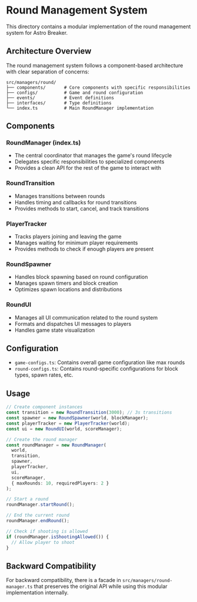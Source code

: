 # Round Management System

This directory contains a modular implementation of the round management system for Astro Breaker.

## Architecture Overview

The round management system follows a component-based architecture with clear separation of concerns:

```
src/managers/round/
├── components/       # Core components with specific responsibilities
├── configs/          # Game and round configuration
├── events/           # Event definitions
├── interfaces/       # Type definitions
└── index.ts          # Main RoundManager implementation
```

## Components

### RoundManager (index.ts)
- The central coordinator that manages the game's round lifecycle
- Delegates specific responsibilities to specialized components
- Provides a clean API for the rest of the game to interact with

### RoundTransition
- Manages transitions between rounds
- Handles timing and callbacks for round transitions
- Provides methods to start, cancel, and track transitions

### PlayerTracker
- Tracks players joining and leaving the game
- Manages waiting for minimum player requirements
- Provides methods to check if enough players are present

### RoundSpawner
- Handles block spawning based on round configuration
- Manages spawn timers and block creation
- Optimizes spawn locations and distributions

### RoundUI
- Manages all UI communication related to the round system
- Formats and dispatches UI messages to players
- Handles game state visualization

## Configuration

- `game-configs.ts`: Contains overall game configuration like max rounds
- `round-configs.ts`: Contains round-specific configurations for block types, spawn rates, etc.

## Usage

```typescript
// Create component instances
const transition = new RoundTransition(3000); // 3s transitions
const spawner = new RoundSpawner(world, blockManager);
const playerTracker = new PlayerTracker(world);
const ui = new RoundUI(world, scoreManager);

// Create the round manager
const roundManager = new RoundManager(
  world,
  transition,
  spawner,
  playerTracker,
  ui,
  scoreManager,
  { maxRounds: 10, requiredPlayers: 2 }
);

// Start a round
roundManager.startRound();

// End the current round
roundManager.endRound();

// Check if shooting is allowed
if (roundManager.isShootingAllowed()) {
  // Allow player to shoot
}
```

## Backward Compatibility

For backward compatibility, there is a facade in `src/managers/round-manager.ts` that preserves the original API while using this modular implementation internally.